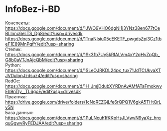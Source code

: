 # InfoBez-i-BD 
Конспекты:<br>
https://docs.google.com/document/d/1JWO9VHO6dgNl1j3YNz38en677tCeBLlnnc6eLTS_Dg8/edit?usp=drivesdk<br>
https://docs.google.com/document/d/1TnaNIsiu05eEKETF_pwgdsZpi3Cz1tbeF1E89MnPqfY/edit?usp=sharing<br>
Степик:<br>
https://docs.google.com/document/d/1Sk31b7Uy5kRIALVm4xY2qHvZpQb_G8b0aVTJnAjcQbM/edit?usp=sharing<br>
Python:<br>
https://docs.google.com/document/d/1SLeOJRKDL24px_tux71JdTCUkvaXTJVDulopJzdsuz4/edit?usp=sharing<br>
RedOc:<br>
https://docs.google.com/document/d/1H_JmjDdubXYRDnAyAMfATaFmokwyEh9nTIy__TL6goE/edit?usp=drivesdk<br>
Практика:<br>
https://drive.google.com/drive/folders/1cNoREZGjLfe6rQPQ1V6gkA5THtQrLv5N<br>
База данных:<br>
https://docs.google.com/document/d/1PuLNcuh1fKKpHsJLVwvN9yaXz_hrqquGgwvRyFEDJAA/edit?usp=sharing
